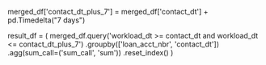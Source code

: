 merged_df['contact_dt_plus_7'] = merged_df['contact_dt'] + pd.Timedelta("7 days")

result_df = (
    merged_df.query('workload_dt >= contact_dt and workload_dt <= contact_dt_plus_7')
    .groupby(['loan_acct_nbr', 'contact_dt'])
    .agg(sum_call=('sum_call', 'sum'))
    .reset_index()
)

